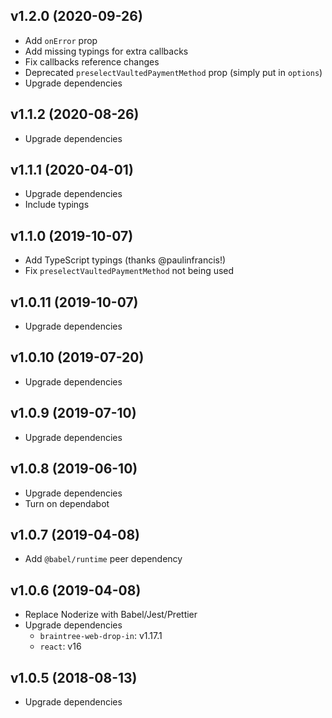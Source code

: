 ## v1.2.0 (2020-09-26)

- Add `onError` prop
- Add missing typings for extra callbacks
- Fix callbacks reference changes
- Deprecated `preselectVaultedPaymentMethod` prop (simply put in `options`)
- Upgrade dependencies

## v1.1.2 (2020-08-26)

- Upgrade dependencies

## v1.1.1 (2020-04-01)

- Upgrade dependencies
- Include typings

## v1.1.0 (2019-10-07)

- Add TypeScript typings (thanks @paulinfrancis!)
- Fix `preselectVaultedPaymentMethod` not being used

## v1.0.11 (2019-10-07)

- Upgrade dependencies

## v1.0.10 (2019-07-20)

- Upgrade dependencies

## v1.0.9 (2019-07-10)

- Upgrade dependencies

## v1.0.8 (2019-06-10)

- Upgrade dependencies
- Turn on dependabot

## v1.0.7 (2019-04-08)

- Add `@babel/runtime` peer dependency

## v1.0.6 (2019-04-08)

- Replace Noderize with Babel/Jest/Prettier
- Upgrade dependencies
  - `braintree-web-drop-in`: v1.17.1
  - `react`: v16

## v1.0.5 (2018-08-13)

- Upgrade dependencies
